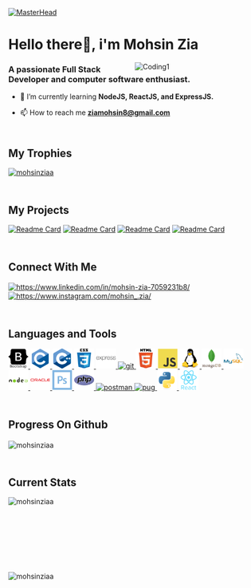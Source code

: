 [![MasterHead](https://camo.githubusercontent.com/48ec00ed4c84e771db4a1db90b56352923a8d644452a32b434d68e97006c9337/68747470733a2f2f63686b736b696c6c732e636f6d2f77702d636f6e74656e742f75706c6f6164732f323032302f30342f504e432d416e696d617465642d42616e6e6572732e676966)](https://mohsinziaa.io)
# Hello there👋, i'm Mohsin Zia
<img align="right" alt="Coding1" width="250" src="https://thumbs.gfycat.com/AngelicConcreteHypsilophodon-max-1mb.gif"/>
<h3 align="left">A passionate Full Stack Developer and computer software enthusiast.</h3>

- 🌱 I’m currently learning **NodeJS, ReactJS, and ExpressJS.**

- 📫 How to reach me **ziamohsin8@gmail.com**

## <br>My Trophies
<p align="left"> <a href="https://github.com/ryo-ma/github-profile-trophy"><img src="https://github-profile-trophy.vercel.app/?username=mohsinziaa&row=1&column=6&theme=darkhub" alt="mohsinziaa" /></a> </p>

## <br>My Projects
[![Readme Card](https://github-readme-stats.vercel.app/api/pin/?username=mohsinziaa&repo=snakeGame.github.io&theme=dracula)](https://github.com/mohsinziaa/snakeGame.github.io)
[![Readme Card](https://github-readme-stats.vercel.app/api/pin/?username=mohsinziaa&repo=dragon-game.github.io&theme=dracula)](https://github.com/mohsinziaa/dragon-game.github.io)
[![Readme Card](https://github-readme-stats.vercel.app/api/pin/?username=mohsinziaa&repo=blog-template.github.io&theme=dracula)](https://github.com/mohsinziaa/blog-template.github.io)
[![Readme Card](https://github-readme-stats.vercel.app/api/pin/?username=mohsinziaa&repo=Event-Planning.github.io&theme=dracula)](https://github.com/mohsinziaa/Event-Planning.github.io)

## <br>Connect With Me
<p align="left">
<a href="https://www.linkedin.com/in/mohsin-zia-7059231b8/" target="blank"><img align="center" src="https://raw.githubusercontent.com/rahuldkjain/github-profile-readme-generator/master/src/images/icons/Social/linked-in-alt.svg" alt="https://www.linkedin.com/in/mohsin-zia-7059231b8/" height="30" width="40" /></a>
<a href="https://www.instagram.com/mohsin_.zia/" target="blank"><img align="center" src="https://raw.githubusercontent.com/rahuldkjain/github-profile-readme-generator/master/src/images/icons/Social/instagram.svg" alt="https://www.instagram.com/mohsin_.zia/" height="30" width="40" /></a>
</p>

## <br>Languages and Tools
<p align="left"> <a href="https://getbootstrap.com" target="_blank" rel="noreferrer"> <img src="https://raw.githubusercontent.com/devicons/devicon/master/icons/bootstrap/bootstrap-plain-wordmark.svg" alt="bootstrap" width="40" height="40"/> </a> <a href="https://www.cprogramming.com/" target="_blank" rel="noreferrer"> <img src="https://raw.githubusercontent.com/devicons/devicon/master/icons/c/c-original.svg" alt="c" width="40" height="40"/> </a> <a href="https://www.w3schools.com/cpp/" target="_blank" rel="noreferrer"> <img src="https://raw.githubusercontent.com/devicons/devicon/master/icons/cplusplus/cplusplus-original.svg" alt="cplusplus" width="40" height="40"/> </a> <a href="https://www.w3schools.com/css/" target="_blank" rel="noreferrer"> <img src="https://raw.githubusercontent.com/devicons/devicon/master/icons/css3/css3-original-wordmark.svg" alt="css3" width="40" height="40"/> </a> <a href="https://expressjs.com" target="_blank" rel="noreferrer"> <img src="https://raw.githubusercontent.com/devicons/devicon/master/icons/express/express-original-wordmark.svg" alt="express" width="40" height="40"/> </a> <a href="https://git-scm.com/" target="_blank" rel="noreferrer"> <img src="https://www.vectorlogo.zone/logos/git-scm/git-scm-icon.svg" alt="git" width="40" height="40"/> </a> <a href="https://www.w3.org/html/" target="_blank" rel="noreferrer"> <img src="https://raw.githubusercontent.com/devicons/devicon/master/icons/html5/html5-original-wordmark.svg" alt="html5" width="40" height="40"/> </a> <a href="https://developer.mozilla.org/en-US/docs/Web/JavaScript" target="_blank" rel="noreferrer"> <img src="https://raw.githubusercontent.com/devicons/devicon/master/icons/javascript/javascript-original.svg" alt="javascript" width="40" height="40"/> </a> <a href="https://www.linux.org/" target="_blank" rel="noreferrer"> <img src="https://raw.githubusercontent.com/devicons/devicon/master/icons/linux/linux-original.svg" alt="linux" width="40" height="40"/> </a> <a href="https://www.mongodb.com/" target="_blank" rel="noreferrer"> <img src="https://raw.githubusercontent.com/devicons/devicon/master/icons/mongodb/mongodb-original-wordmark.svg" alt="mongodb" width="40" height="40"/> </a> <a href="https://www.mysql.com/" target="_blank" rel="noreferrer"> <img src="https://raw.githubusercontent.com/devicons/devicon/master/icons/mysql/mysql-original-wordmark.svg" alt="mysql" width="40" height="40"/> </a> <a href="https://nodejs.org" target="_blank" rel="noreferrer"> <img src="https://raw.githubusercontent.com/devicons/devicon/master/icons/nodejs/nodejs-original-wordmark.svg" alt="nodejs" width="40" height="40"/> </a> <a href="https://www.oracle.com/" target="_blank" rel="noreferrer"> <img src="https://raw.githubusercontent.com/devicons/devicon/master/icons/oracle/oracle-original.svg" alt="oracle" width="40" height="40"/> </a> <a href="https://www.photoshop.com/en" target="_blank" rel="noreferrer"> <img src="https://raw.githubusercontent.com/devicons/devicon/master/icons/photoshop/photoshop-line.svg" alt="photoshop" width="40" height="40"/> </a> <a href="https://www.php.net" target="_blank" rel="noreferrer"> <img src="https://raw.githubusercontent.com/devicons/devicon/master/icons/php/php-original.svg" alt="php" width="40" height="40"/> </a> <a href="https://postman.com" target="_blank" rel="noreferrer"> <img src="https://www.vectorlogo.zone/logos/getpostman/getpostman-icon.svg" alt="postman" width="40" height="40"/> </a> <a href="https://pugjs.org" target="_blank" rel="noreferrer"> <img src="https://cdn.worldvectorlogo.com/logos/pug.svg" alt="pug" width="40" height="40"/> </a> <a href="https://www.python.org" target="_blank" rel="noreferrer"> <img src="https://raw.githubusercontent.com/devicons/devicon/master/icons/python/python-original.svg" alt="python" width="40" height="40"/> </a> <a href="https://reactjs.org/" target="_blank" rel="noreferrer"> <img src="https://raw.githubusercontent.com/devicons/devicon/master/icons/react/react-original-wordmark.svg" alt="react" width="40" height="40"/> </a></p>

## <br>Progress On Github
<p><img align="center" src="https://github-readme-streak-stats.herokuapp.com/?user=mohsinziaa&" alt="mohsinziaa" /></p>

## <br>Current Stats
<p><img align="left" src="https://github-readme-stats.vercel.app/api/top-langs?username=mohsinziaa&show_icons=true&locale=en&layout=compact" alt="mohsinziaa" /></p>
<br><br><br><br><br><br><br><br>
<p>&nbsp;<img align="left" src="https://github-readme-stats.vercel.app/api?username=mohsinziaa&show_icons=true&locale=en" alt="mohsinziaa" /></p>
